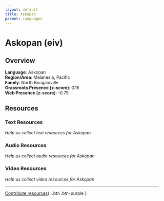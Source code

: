 ```yaml
---
layout: default
title: Askopan
parent: Languages
---
```


# Askopan (eiv)

## Overview

**Language**: Askopan  
**Region/Area**: Melanesia, Pacific  
**Family**: North Bougainville  
**Grassroots Presence (z-score)**: 0.15  
**Web Presence (z-score)**: -0.75  

## Resources

### Text Resources
*Help us collect text resources for Askopan*

### Audio Resources
*Help us collect audio resources for Askopan*

### Video Resources
*Help us collect video resources for Askopan*

---

[Contribute resources](https://forms.office.com/e/1SfLJx3u1r){: .btn .btn-purple }
